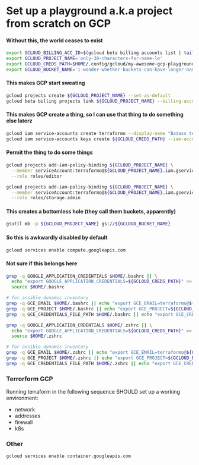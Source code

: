 # Set up a playground a.k.a project from scratch on GCP


#### Without this, the world ceases to exist

```bash
export GCLOUD_BILLING_ACC_ID=$(gcloud beta billing accounts list | tail -n 1 | awk '{print $1}')
export GCLOUD_PROJECT_NAME='only-30-characters-for-name-lo'
export GCLOUD_CREDS_PATH=$HOME/.config/gcloud/my-awesome-gcp-playground-credentialo.json
export GCLOUD_BUCKET_NAME='i-wonder-whether-buckets-can-have-longer-names' # apparently the answer is 'yes'
```

#### This makes GCP start sweating

```bash
gcloud projects create ${GCLOUD_PROJECT_NAME} --set-as-default
gcloud beta billing projects link ${GCLOUD_PROJECT_NAME} --billing-account ${GCLOUD_BILLING_ACC_ID}
```

#### This makes GCP create a thing, so I can use that thing to do something else laterz

```bash
gcloud iam service-accounts create terraformo --display-name "Badass terraform admin account"
gcloud iam service-accounts keys create ${GCLOUD_CREDS_PATH} --iam-account terraformo@${GCLOUD_PROJECT_NAME}.iam.gserviceaccount.com
```

#### Permit the thing to do some things

```bash
gcloud projects add-iam-policy-binding ${GCLOUD_PROJECT_NAME} \
  --member serviceAccount:terraformo@${GCLOUD_PROJECT_NAME}.iam.gserviceaccount.com \
  --role roles/editor

gcloud projects add-iam-policy-binding ${GCLOUD_PROJECT_NAME} \
  --member serviceAccount:terraformo@${GCLOUD_PROJECT_NAME}.iam.gserviceaccount.com \
  --role roles/storage.admin
```

#### This creates a bottomless hole (they call them buckets, apparently)

```bash
gsutil mb -p ${GCLOUD_PROJECT_NAME} gs://${GCLOUD_BUCKET_NAME}
```

#### So this is awkwardly disabled by default

```bash
gcloud services enable compute.googleapis.com
```

#### Not sure if this belongs here

```bash
grep -q GOOGLE_APPLICATION_CREDENTIALS $HOME/.bashrc || \
  echo "export GOOGLE_APPLICATION_CREDENTIALS=${GCLOUD_CREDS_PATH}" >> $HOME/.bashrc && \
  source $HOME/.bashrc

# for ansible dynamic inventory
grep -q GCE_EMAIL $HOME/.bashrc || echo "export GCE_EMAIL=terraformo@${GCLOUD_PROJECT_NAME}.iam.gserviceaccount.com" >> $HOME/.bashrc
grep -q GCE_PROJECT $HOME/.bashrc || echo "export GCE_PROJECT=${GCLOUD_PROJECT_NAME}" >> $HOME/.bashrc
grep -q GCE_CREDENTIALS_FILE_PATH $HOME/.bashrc || echo "export GCE_CREDENTIALS_FILE_PATH=${GCLOUD_CREDS_PATH}" >> $HOME/.bashrc
```

```zsh
grep -q GOOGLE_APPLICATION_CRDENTIALS $HOME/.zshrc || \
  echo "export GOOGLE_APPLICATION_CREDENTIALS=${GCLOUD_CREDS_PATH}" >> $HOME/.zshrc && \
  source $HOME/.zshrc

# for ansible dynamic inventory
grep -q GCE_EMAIL $HOME/.zshrc || echo "export GCE_EMAIL=terraformo@${GCLOUD_PROJECT_NAME}.iam.gserviceaccount.com" >> $HOME/.zshrc
grep -q GCE_PROJECT $HOME/.zshrc || echo "export GCE_PROJECT=${GCLOUD_PROJECT_NAME}" >> $HOME/.zshrc
grep -q GCE_CREDENTIALS_FILE_PATH $HOME/.zshrc || echo "export GCE_CREDENTIALS_FILE_PATH=${GCLOUD_CREDS_PATH}" >> $HOME/.zshrc
```

### Terrorform GCP

Running terraform in the following sequence SHOULD set up a working environment:

* network
* addresses
* firewall
* k8s

### Other

```zsh
gcloud services enable container.googleapis.com
```
